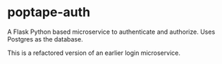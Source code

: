 # poptape-auth

A Flask Python based microservice to authenticate and authorize. Uses Postgres as the database.

This is a refactored version of an earlier login microservice.
